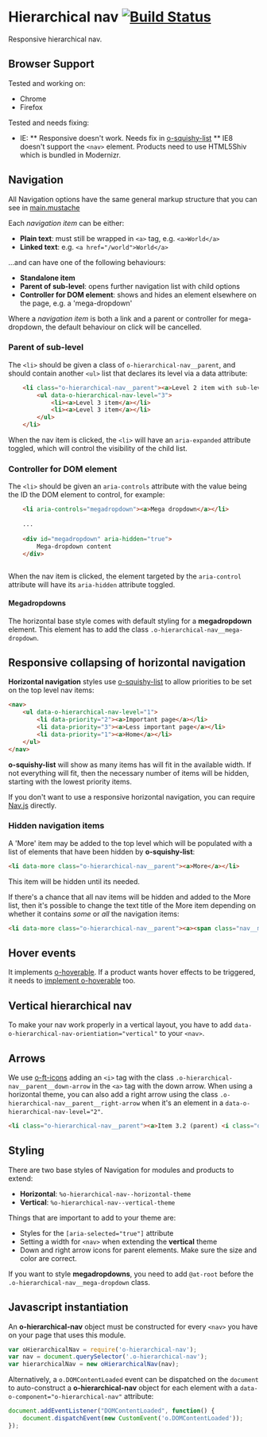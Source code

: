 # Hierarchical nav [![Build Status](https://travis-ci.org/Financial-Times/o-hierarchical-nav.png?branch=master)](https://travis-ci.org/Financial-Times/o-hierarchical-nav)

Responsive hierarchical nav.

## Browser Support

Tested and working on:

* Chrome
* Firefox

Tested and needs fixing:

* IE: 
    ** Responsive doesn't work. Needs fix in [o-squishy-list](https://github.com/Financial-Times/o-squishy-list)
    ** IE8 doesn't support the `<nav>` element. Products need to use HTML5Shiv which is bundled in Modernizr.

## Navigation

All Navigation options have the same general markup structure that you can see in [main.mustache](https://github.com/Financial-Times/o-hierarchical-nav/blob/master/main.mustache)

Each _navigation item_ can be either:

* __Plain text__: must still be wrapped in `<a>` tag, e.g. `<a>World</a>`
* __Linked text__: e.g. `<a href="/world">World</a>`

...and can have one of the following behaviours:

* __Standalone item__
* __Parent of sub-level__: opens further navigation list with child options
* __Controller for DOM element__: shows and hides an element elsewhere on the page, e.g. a 'mega-dropdown'

Where a _navigation item_ is both a link and a parent or controller for mega-dropdown, the default behaviour on click will be cancelled.

### Parent of sub-level

The `<li>` should be given a class of `o-hierarchical-nav__parent`, and should contain another `<ul>` list that declares its level via a data attribute:

```html
    <li class="o-hierarchical-nav__parent"><a>Level 2 item with sub-level</a>
        <ul data-o-hierarchical-nav-level="3">
            <li><a>Level 3 item</a></li>
            <li><a>Level 3 item</a></li>
        </ul>
    </li>
```

When the nav item is clicked, the `<li>` will have an `aria-expanded` attribute toggled, which will control the visibility of the child list.

### Controller for DOM element

The `<li>` should be given an `aria-controls` attribute with the value being the ID the DOM element to control, for example:

```html
    <li aria-controls="megadropdown"><a>Mega dropdown</a></li>
    
    ...
    
    <div id="megadropdown" aria-hidden="true">
        Mega-dropdown content
    </div>
    
```

When the nav item is clicked, the element targeted by the `aria-control` attribute will have its `aria-hidden` attribute toggled.

#### Megadropdowns

The horizontal base style comes with default styling for a __megadropdown__ element. This element has to add the class `.o-hierarchical-nav__mega-dropdown`.

## Responsive collapsing of horizontal navigation

__Horizontal navigation__ styles use [o-squishy-list](https://github.com/Financial-Times/o-squishy-list) to allow priorities to be set on the top level nav items:

```html
<nav>
    <ul data-o-hierarchical-nav-level="1">
        <li data-priority="2"><a>Important page</a></li>
        <li data-priority="3"><a>Less important page</a></li>
        <li data-priority="1"><a>Home</a></li>
    </ul>
</nav>
```

__o-squishy-list__ will show as many items has will fit in the available width. If not everything will fit, then the necessary number of items will be hidden, starting with the lowest priority items.

If you don't want to use a responsive horizontal navigation, you can require [Nav.js](https://github.com/Financial-Times/o-hierarchical-nav/blob/master/src/js/Nav.js) directly.

### Hidden navigation items

A 'More' item may be added to the top level which will be populated with a list of elements that have been hidden by __o-squishy-list__:

```html
<li data-more class="o-hierarchical-nav__parent"><a>More</a></li>
```

This item will be hidden until its needed.

If there's a chance that all nav items will be hidden and added to the More list, then it's possible to change the text title of the More item depending on whether it contains _some_ or _all_ the navigation items:

```html
<li data-more class="o-hierarchical-nav__parent"><a><span class="nav__more--if-some">More</span><span class="nav__more--if-all">Menu</span></a></li>
```

## Hover events

It implements [o-hoverable](https://github.com/Financial-Times/o-hoverable). If a product wants hover effects to be triggered, it needs to [implement o-hoverable](https://github.com/Financial-Times/o-hoverable#using-in-a-product) too.

## Vertical hierarchical nav

To make your nav work properly in a vertical layout, you have to add `data-o-hierarchical-nav-orientiation="vertical"` to your `<nav>`.

## Arrows

We use [o-ft-icons](https://github.com/Financial-Times/o-ft-icons) adding an `<i>` tag with the class `.o-hierarchical-nav__parent__down-arrow` in the `<a>` tag with the down arrow. When using a horizontal theme, you can also add a right arrow using the class `.o-hierarchical-nav__parent__right-arrow` when it's an element in a `data-o-hierarchical-nav-level="2"`.

```html 
<li class="o-hierarchical-nav__parent"><a>Item 3.2 (parent) <i class="o-hierarchical-nav__parent__down-arrow"></i><i class="o-hierarchical-nav__parent__right-arrow"></i></a>
```

## Styling

There are two base styles of Navigation for modules and products to extend:

* __Horizontal__: `%o-hierarchical-nav--horizontal-theme`
* __Vertical__: `%o-hierarchical-nav--vertical-theme`

Things that are important to add to your theme are:

* Styles for the `[aria-selected="true"]` attribute
* Setting a width for `<nav>` when extending the __vertical__ theme
* Down and right arrow icons for parent elements. Make sure the size and color are correct.

If you want to style __megadropdowns__, you need to add `@at-root` before the `.o-hierarchical-nav__mega-dropdown` class.

## Javascript instantiation

An __o-hierarchical-nav__ object must be constructed for every `<nav>` you have on your page that uses this module.

```javascript
var oHierarchicalNav = require('o-hierarchical-nav');
var nav = document.querySelector('.o-hierarchical-nav');
var hierarchicalNav = new oHierarchicalNav(nav);
```

Alternatively, a `o.DOMContentLoaded` event can be dispatched on the `document` to auto-construct a __o-hierarchical-nav__ object for each element with a `data-o-component="o-hierarchical-nav"` attribute:

```javascript
document.addEventListener("DOMContentLoaded", function() {
    document.dispatchEvent(new CustomEvent('o.DOMContentLoaded'));
});
```
